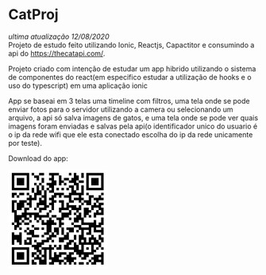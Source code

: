 # CatProj
_ultima atualização 12/08/2020_
<br>
Projeto de estudo feito utilizando Ionic, Reactjs, Capactitor e consumindo a api do https://thecatapi.com/.

Projeto criado com intenção de estudar um app hibrido utilizando o sistema de componentes do react(em especifico estudar a utilização de hooks e o uso do typescript) em uma aplicação ionic

App se baseai em 3 telas uma timeline com filtros, uma tela onde se pode enviar fotos para o servidor utilizando a camera ou selecionando um arquivo, a api só salva imagens de gatos, e uma tela onde se pode ver quais imagens foram enviadas e salvas pela api(o identificador unico do usuario é o ip da rede wifi que ele esta conectado escolha do ip da rede unicamente por teste).

Download do app:

![qrCode.png](qrCode.png)
